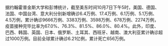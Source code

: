 据约翰霍普金斯大学和彭博统计，截至美东时间10月7日下午5时，美国、德国、法国、中国台湾、意大利分别新增确诊6.4万例、17.4万例、6.1万例、5.1万例、4.5万例，累计确诊9666万例、3383万例、3598万例、678万例、2274万例，疫苗接种完毕比率为67.0%、76.3%、81.5%、86.0%、80.4%。此外，印度、巴西、韩国、英国、日本、俄罗斯、土耳其、西班牙、越南、澳大利亚累计确诊超过1000万例。目前全球累计确诊6.21亿例，累计死亡656万例。